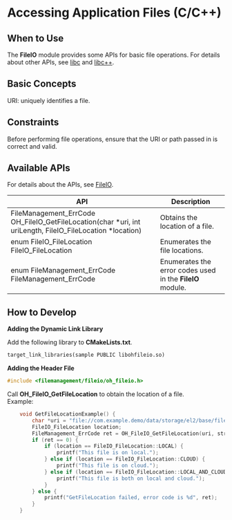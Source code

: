 # Accessing Application Files (C/C++) 

## When to Use

The **FileIO** module provides some APIs for basic file operations. For details about other APIs, see [libc](../reference/native-lib/musl.md) and [libc++](../reference/native-lib/cpp.md).

## Basic Concepts

URI: uniquely identifies a file.

## Constraints

Before performing file operations, ensure that the URI or path passed in is correct and valid.

## Available APIs

For details about the APIs, see [FileIO](../reference/apis-core-file-kit/_file_i_o.md).

| API| Description|
| -------- | -------- |
| FileManagement_ErrCode OH_FileIO_GetFileLocation(char *uri, int uriLength, FileIO_FileLocation *location)| Obtains the location of a file.|
| enum FileIO_FileLocation FileIO_FileLocation| Enumerates the file locations.|
| enum FileManagement_ErrCode FileManagement_ErrCode| Enumerates the error codes used in the **FileIO** module.|

## How to Develop

**Adding the Dynamic Link Library**

Add the following library to **CMakeLists.txt**.

```txt
target_link_libraries(sample PUBLIC libohfileio.so)
```

**Adding the Header File**

```c++
#include <filemanagement/fileio/oh_fileio.h>
```

Call **OH_FileIO_GetFileLocation** to obtain the location of a file. <br>Example:
```c
    void GetFileLocationExample() {
        char *uri = "file://com.example.demo/data/storage/el2/base/files/test.txt";
        FileIO_FileLocation location;
        FileManagement_ErrCode ret = OH_FileIO_GetFileLocation(uri, strlen(uri), &location);
        if (ret == 0) {
            if (location == FileIO_FileLocation::LOCAL) {
                printf("This file is on local.");
            } else if (location == FileIO_FileLocation::CLOUD) {
                printf("This file is on cloud.");
            } else if (location == FileIO_FileLocation::LOCAL_AND_CLOUD) {
                printf("This file is both on local and cloud.");
            }
        } else {
            printf("GetFileLocation failed, error code is %d", ret);
        }
    }    
   ```
